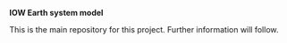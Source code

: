 **IOW Earth system model**

This is the main repository for this project.
Further information will follow.

